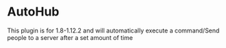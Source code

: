 # AutoHub
This plugin is for 1.8-1.12.2 and will automatically execute a command/Send people to a server after a set amount of time
